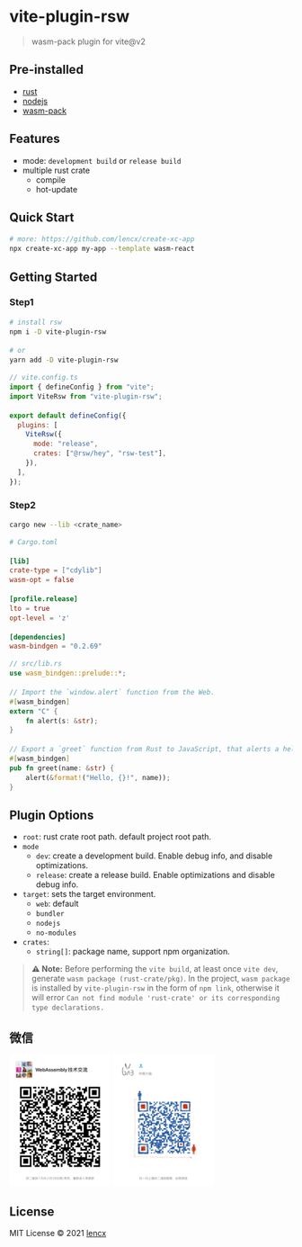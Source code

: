 # vite-plugin-rsw

> wasm-pack plugin for vite@v2

## Pre-installed

* [rust](https://www.rust-lang.org/learn/get-started)
* [nodejs](https://nodejs.org)
* [wasm-pack](https://github.com/rustwasm/wasm-pack)

## Features

- mode: `development build` or `release build`
- multiple rust crate
  - compile
  - hot-update

## Quick Start

```bash
# more: https://github.com/lencx/create-xc-app
npx create-xc-app my-app --template wasm-react
```

## Getting Started

### Step1

```bash
# install rsw
npm i -D vite-plugin-rsw

# or
yarn add -D vite-plugin-rsw
```

```js
// vite.config.ts
import { defineConfig } from "vite";
import ViteRsw from "vite-plugin-rsw";

export default defineConfig({
  plugins: [
    ViteRsw({
      mode: "release",
      crates: ["@rsw/hey", "rsw-test"],
    }),
  ],
});
```

### Step2

```bash
cargo new --lib <crate_name>
```

```toml
# Cargo.toml

[lib]
crate-type = ["cdylib"]
wasm-opt = false

[profile.release]
lto = true
opt-level = 'z'

[dependencies]
wasm-bindgen = "0.2.69"
```

```rust
// src/lib.rs
use wasm_bindgen::prelude::*;

// Import the `window.alert` function from the Web.
#[wasm_bindgen]
extern "C" {
    fn alert(s: &str);
}

// Export a `greet` function from Rust to JavaScript, that alerts a hello message.
#[wasm_bindgen]
pub fn greet(name: &str) {
    alert(&format!("Hello, {}!", name));
}
```

## Plugin Options

- `root`: rust crate root path. default project root path.
- `mode`
  - `dev`: create a development build. Enable debug info, and disable optimizations.
  - `release`: create a release build. Enable optimizations and disable debug info.
- `target`: sets the target environment.
  - `web`: default
  - `bundler`
  - `nodejs`
  - `no-modules`
- `crates`:
  - `string[]`: package name, support npm organization.

> **⚠️ Note:** Before performing the `vite build`, at least once `vite dev`, generate `wasm package (rust-crate/pkg)`. In the project, `wasm package` is installed by `vite-plugin-rsw` in the form of `npm link`, otherwise it will error `Can not find module 'rust-crate' or its corresponding type declarations.`

## 微信

<img width="180" src="./assets/wasm-qrcode.png" alt="wasm-wechat-qrcode" />
<img width="180" src="./assets/lencx.png" alt="lencx-wechat-qrcode" />

## License

MIT License © 2021 [lencx](https://github.com/lencx)

